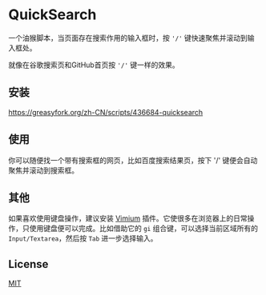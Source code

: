 # QuickSearch

一个油猴脚本，当页面存在搜索作用的输入框时，按 `'/'` 键快速聚焦并滚动到输入框处。

就像在谷歌搜索页和GitHub首页按 `'/'` 键一样的效果。

## 安装

https://greasyfork.org/zh-CN/scripts/436684-quicksearch

## 使用

你可以随便找一个带有搜索框的网页，比如百度搜索结果页，按下 '/' 键便会自动聚焦并滚动到搜索框。

## 其他

如果喜欢使用键盘操作，建议安装 [Vimium](https://chrome.google.com/webstore/detail/vimium/dbepggeogbaibhgnhhndojpepiihcmeb) 插件。它使很多在浏览器上的日常操作，只使用键盘便可以完成。比如借助它的 `gi` 组合键，可以选择当前区域所有的 `Input/Textarea`，然后按 `Tab` 进一步选择输入。

## License

[MIT](LICENSE)
